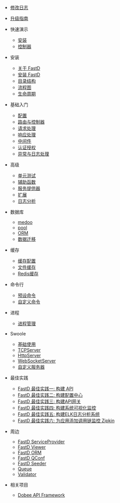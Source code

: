 - [修改日志](zh-cn/change-log.md)
- [升级指南](zh-cn/upgrade.md)

- 快速演示
    - [安装](guide/getstarted.md)
    - [控制器]()

- 安装
    - [关于 FastD](zh-cn/introduct/1-1-about-fastd.md)
    - [安装 FastD](zh-cn/introduct/1-2-installing.md)
    - [目录结构](zh-cn/introduct/1-3-directory-structure.md)
    - [流程图](zh-cn/introduct/1-4-flow.md)
    - [生命周期](zh-cn/introduct/1-5-lifecycle.md)

- 基础入门
    - [配置](zh-cn/basic/2-1-configuration.md)
    - [路由与控制器](zh-cn/basic/2-2-routing-and-controllers.md)
    - [请求处理](zh-cn/basic/2-3-request-handling.md)
    - [响应处理](zh-cn/basic/2-4-response-handling.md)
    - [中间件](zh-cn/basic/2-5-middleware.md)
    - [认证授权](zh-cn/basic/2-6-authorization.md)
    - [异常与日志处理](zh-cn/basic/2-7-exception-logger-handling.md)
    

- 高级
    - [单元测试](zh-cn/advanced/3-1-testcase.md)
    - [辅助函数](zh-cn/advanced/3-2-helpers.md)
    - [服务提供器](zh-cn/advanced/3-3-service-provider.md)
    - [扩展](zh-cn/advanced/3-4-extend.md)
    - [日志分析](zh-cn/advanced/3-5-monitor.md)

- 数据库
    - [medoo](zh-cn/database/4-1-database.md)
    - [pool](zh-cn/database/4-2-connection-pool.md)
    - [ORM](zh-cn/database/4-3-orm.md)
    - [数据迁移](zh-cn/database/4-4-migration.md)

- 缓存
    - [缓存配置](zh-cn/cache/5-1-config.md)
    - [文件缓存](zh-cn/cache/5-2-file-cache.md)
    - [Redis缓存](zh-cn/cache/5-3-redis-cache.md)
    
- 命令行
    - [预设命令](zh-cn/console/6-1-console.md)
    - [自定义命令](zh-cn/console/6-2-custom.md)
    
- 进程
    - [进程管理](zh-cn/process/7-1-swoole-processor.md)
    
- Swoole
    - [基础使用](zh-cn/swoole/8-1-swoole-server.md)
    - [TCPServer](zh-cn/swoole/8-2-tcp-server.md)
    - [HttpServer](zh-cn/swoole/8-3-http-server.md)
    - [WebSocketServer](zh-cn/swoole/8-4-websocket-server.md)
    - [自定义服务器](zh-cn/swoole/8-5-custom-server.md)

- 最佳实践
    - [FastD 最佳实践一: 构建 API](blog/practice/practice-1-created-api.md)
    - [FastD 最佳实践二: 构建配置中心](blog/practice/practice-2-created-configure.md)
    - [FastD 最佳实践三: 构建API网关](blog/practice/practice-3-created-gateway.md)
    - [FastD 最佳实践四: 构建系统可视化监控](blog/practice/practice-4-created-monitor.md)
    - [FastD 最佳实践五: 构建ELK日志分析系统](blog/practice/practice-5-created-log.md)
    - [FastD 最佳实践六: 为应用添加调用链监控 Zipkin](blog/practice/practice-6-created-zipkin.md)

- 周边
    * [FastD ServiceProvider](https://github.com/linghit/service-provider)
    * [FastD Viewer](https://github.com/JanHuang/viewer)
    * [FastD ORM](https://github.com/zqhong/fastd-eloquent)
    * [FastD QConf](https://github.com/JanHuang/QConfServiceProvider)
    * [FastD Seeder](https://github.com/RunnerLee/fastd-seeder)
    * [Queue](https://github.com/RunnerLee/queue)
    * [Validator](https://github.com/RunnerLee/validator)

- 相关项目
    * [Dobee API Framework](https://github.com/JanHuang/dobee)
